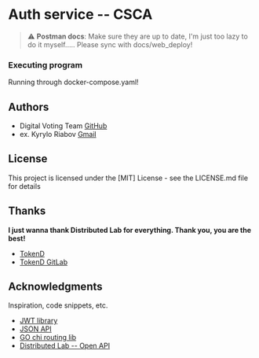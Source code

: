 # Auth service -- CSCA

> :warning: **Postman docs**: Make sure they are up to date, I'm just too lazy to do it myself..... Please sync with docs/web_deploy!

### Executing program

Running through docker-compose.yaml!

## Authors

* Digital Voting Team [GitHub](https://github.com/Digital-Voting-Team)
* ex. Kyrylo Riabov [Gmail](kyryl.ryabov@gmail.com)

## License

This project is licensed under the [MIT] License - see the LICENSE.md file for details

## Thanks 

**I just wanna thank Distributed Lab for everything. Thank you, you are the best!**

* [TokenD](https://tokend.io/)
* [TokenD GitLab](https://gitlab.com/tokend/)

## Acknowledgments

Inspiration, code snippets, etc.

* [JWT library](https://github.com/golang-jwt/jwt)
* [JSON API](https://jsonapi.org/)
* [GO chi routing lib](https://github.com/go-chi/chi)
* [Distributed Lab -- Open API](https://gitlab.com/tokend/openapi-go-generator)
